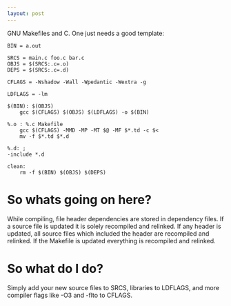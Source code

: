 ```yaml
---
layout: post
---
```


GNU Makefiles and C. One just needs a good template:

    BIN = a.out

    SRCS = main.c foo.c bar.c
    OBJS = $(SRCS:.c=.o)
    DEPS = $(SRCS:.c=.d)

    CFLAGS = -Wshadow -Wall -Wpedantic -Wextra -g

    LDFLAGS = -lm

    $(BIN): $(OBJS)
        gcc $(CFLAGS) $(OBJS) $(LDFLAGS) -o $(BIN)

    %.o : %.c Makefile
        gcc $(CFLAGS) -MMD -MP -MT $@ -MF $*.td -c $<
        mv -f $*.td $*.d

    %.d: ;
    -include *.d

    clean:
        rm -f $(BIN) $(OBJS) $(DEPS)


# So whats going on here?

While compiling, file header dependencies are stored in dependency files. If a source file is updated
it is solely recompiled and relinked. If any header is updated, all source files which included the
header are recompiled and relinked. If the Makefile is updated everything is recompiled and relinked.

# So what do I do?

Simply add your new source files to SRCS, libraries to LDFLAGS, and more compiler flags like -O3 and -flto to CFLAGS.
